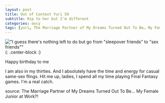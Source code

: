```yaml
---
layout: post
title: Out of Context Yuri 59
subtitle: Rip to her but I'm different
categories: oocy
tags: [yuri, The Marriage Partner of My Dreams Turned Out To Be… My Female Junior at Work?!]
---
```




!["I guess there's nothing left to do but go from "sleepover friends" to "sex friends""](https://imgur.com/IDYPClZ.png){: .center-block :}

Happy birthday to me

I am also in my thirties. And I absolutely have the time and energy for casual same-sex flings. Hit me up, ladies, I spend all my time playing Final Fantasy games. I'm a real catch.

source: The Marriage Partner of My Dreams Turned Out To Be… My Female Junior at Work?!